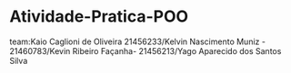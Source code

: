 # Atividade-Pratica-POO
team:Kaio Caglioni de Oliveira  21456233/Kelvin Nascimento Muniz - 21460783/Kevin Ribeiro Façanha- 21456213/Yago Aparecido dos Santos Silva

